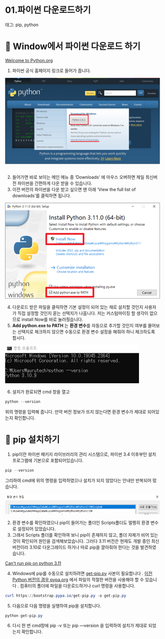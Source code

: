 # 01.파이썬 다운로드하기

태그: pip, python

# 💙 Window에서 파이썬 다운로드 하기


[Welcome to Python.org](https://www.python.org/)

1.  파이썬 공식 홈페이지 링크로 들어가 줍니다.

![캡처2.png](%E1%84%91%E1%85%A1%E1%84%8B%E1%85%B5%E1%84%8A%E1%85%A5%E1%86%AB%20%E1%84%83%E1%85%A1%E1%84%8B%E1%85%AE%E1%86%AB%E1%84%85%E1%85%A9%E1%84%83%E1%85%B3%209a34a08612134884bf8f8976e0a33967/%25EC%25BA%25A1%25EC%25B2%25982.png)

2. 들어가면 바로 보이는 메인 메뉴 중 ‘Downloads’ 에 마우스 오버하면 제일 최신버전 파이썬을 간편하게 다운 받을 수 있습니다.
3. 이전 버전의 파이썬을 다운 받고 싶으면 맨 아래 ‘View the full list of downloads’를 클릭하면 됩니다.

![01-4_2.png](%E1%84%91%E1%85%A1%E1%84%8B%E1%85%B5%E1%84%8A%E1%85%A5%E1%86%AB%20%E1%84%83%E1%85%A1%E1%84%8B%E1%85%AE%E1%86%AB%E1%84%85%E1%85%A9%E1%84%83%E1%85%B3%209a34a08612134884bf8f8976e0a33967/01-4_2.png)

4. 다운로드 받은 파일을 클릭하면 기본 설정이 되어 있는 채로 설치할 것인지 사용자가 직접 설정할 것인지 묻는 선택지가 나옵니다. 저는 커스텀마이징 할 생각이 없으므로 install Now를 바로 눌러줬습니다.
5. **Add python.exe to PATH** 는 **환경 변수**를 자동으로 추가할 것인지 여부를 물어보는 선택지로 체크하지 않으면 수동으로 환경 변수 설정을 해줘야 하니 체크하도록 합시다.  

![캡처3.PNG](%E1%84%91%E1%85%A1%E1%84%8B%E1%85%B5%E1%84%8A%E1%85%A5%E1%86%AB%20%E1%84%83%E1%85%A1%E1%84%8B%E1%85%AE%E1%86%AB%E1%84%85%E1%85%A9%E1%84%83%E1%85%B3%209a34a08612134884bf8f8976e0a33967/%25EC%25BA%25A1%25EC%25B2%25983.png)

6. 설치가 완료되면 cmd 창을 열고

```powershell
python --version
```

위의 명령을 입력해 줍니다.  만약 버전 정보가 뜨지 않는다면 환경 변수가 제대로 되어있는지 확인합니다.

# 💙 pip 설치하기


1. pip이란 파이썬 패키지 라이브러리의 관리 시스템으로, 파이썬 3.4 이후부턴 설치 프로그램에 기본으로 포함되어있습니다.

```powershell
pip --version
```

그리하여 cmd에 위의 명령을 입력하였으나 설치가 되지 않았다는 안내만 반복되어 떴습니다.

![캡처4.PNG](%E1%84%91%E1%85%A1%E1%84%8B%E1%85%B5%E1%84%8A%E1%85%A5%E1%86%AB%20%E1%84%83%E1%85%A1%E1%84%8B%E1%85%AE%E1%86%AB%E1%84%85%E1%85%A9%E1%84%83%E1%85%B3%209a34a08612134884bf8f8976e0a33967/%25EC%25BA%25A1%25EC%25B2%25984.png)

2. 환경 변수를 확인하였으나 pip이 들어가는 폴더인 Scripts폴더도 멀쩡히 환경 변수로 설정되어 있었습니다.
3. 그래서 Scripts 폴더를 확인하여 보니 pip이 존재하지 않고, 폴더 자체가 비어 있는 것이 확인되어 원인을 검색해보았습니다.  그러다 3.11 버전은 현재도 개발 중인 최신 버전이라 3.10로 다운그레이드 하거나 따로 pip을 깔아줘야 한다는 것을 발견하였습니다.

[Can't run pip on python 3.11](https://stackoverflow.com/questions/70260339/cant-run-pip-on-python-3-11)

4. Windows에 pip를 수동으로 설치하려면 [get-pip.py](https://bootstrap.pypa.io/get-pip.py) 사본이 필요합니다 . [이전 Python 버전의 경우 pypa.org](https://bootstrap.pypa.io/) 에서 파일의 적절한 버전을 사용해야 할 수 있습니다 . 컴퓨터의 폴더에 파일을 다운로드하거나 curl 명령을 사용합니다.

```powershell
curl https://bootstrap.pypa.io/get-pip.py -o get-pip.py
```

5. 다음으로 다음 명령을 실행하여 pip을 설치합니다.

```powershell
python get-pip.py
```

6. 다시 한 번 cmd창에 pip -v 또는 pip —version 을 입력하여 설치가 제대로 되었는지 확인합니다.
